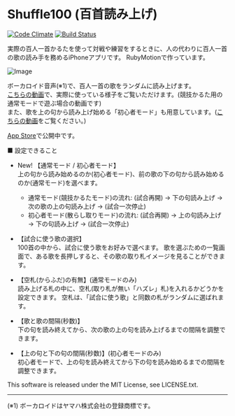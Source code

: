 Shuffle100 (百首読み上げ)
==========

[![Code Climate](https://codeclimate.com/github/satoyos/Shuffle100.png)](https://codeclimate.com/github/satoyos/Shuffle100)
[![Build Status](https://travis-ci.org/satoyos/Shuffle100.png?branch=master)](https://travis-ci.org/satoyos/Shuffle100)

実際の百人一首かるたを使って対戦や練習をするときに、人の代わりに百人一首の歌の読み手を務めるiPhoneアプリです。
RubyMotionで作っています。

![Image](http://postachio-images.s3-website-us-east-1.amazonaws.com/bdc9788b9b5c8ff218c37223f302b9a4/511242b6e6a9f3507107fc8f1c2af6e2/w600_df90791d0bf5c6022857a54b3700d61b.png)

ボーカロイド音声(※1)で、百人一首の歌をランダムに読み上げます。  
[こちらの動画](https://vimeo.com/88511077)で、実際に使っている様子をご覧いただけます。(競技かるた用の通常モードで遊ぶ場合の動画です)  
また、歌を上の句から読み上げ始める「初心者モード」も用意しています。([こちらの動画](https://vimeo.com/104796183)をご覧ください。)

[App Store](https://itunes.apple.com/jp/app/bai-shou-dumi-shangge/id857819404?mt=8)で公開中です。

■ 設定できること

* New! 【通常モード / 初心者モード】  
  上の句から読み始めるのか(初心者モード)、前の歌の下の句から読み始めるのか(通常モード)を選べます。

    - 通常モード(競技かるたモード)の流れ: (試合再開) → 下の句読み上げ → 次の歌の上の句読み上げ → (試合一次停止)
    - 初心者モード(散らし取りモード)の流れ: (試合再開) → 上の句読み上げ → 下の句読み上げ →  (試合一次停止)

* 【試合に使う歌の選択】  
  100首の中から、試合に使う歌をお好みで選べます。
  歌を選ぶための一覧画面で、ある歌を長押しすると、その歌の取り札イメージを見ることができます。

* 【空札(からふだ)の有無】(通常モードのみ)  
  読み上げる札の中に、空札(取り札が無い「ハズレ」札)を入れるかどうかを設定できます。
  空札は、「試合に使う歌」と同数の札がランダムに選ばれます。

* 【歌と歌の間隔(秒数)】  
  下の句を読み終えてから、次の歌の上の句を読み上げるまでの間隔を調整できます。

* 【上の句と下の句の間隔(秒数)】(初心者モードのみ)  
  初心者モードで、上の句を読み終えてから下の句を読み始めるまでの間隔を調整できます。


This software is released under the MIT License, see LICENSE.txt.

- - -

(※1) ボーカロイドはヤマハ株式会社の登録商標です。
